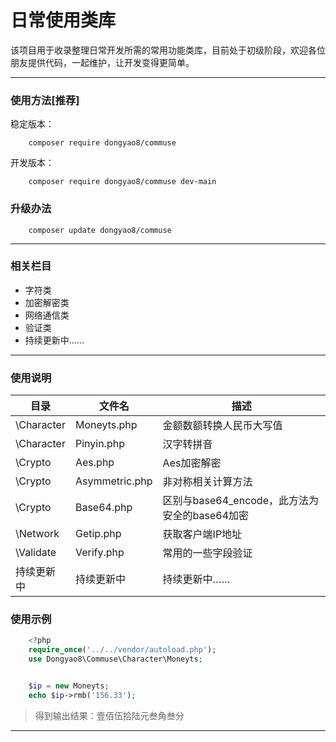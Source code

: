 # 日常使用类库
 该项目用于收录整理日常开发所需的常用功能类库，目前处于初级阶段，欢迎各位朋友提供代码，一起维护，让开发变得更简单。
***
### 使用方法[推荐]
稳定版本：
``` 
    composer require dongyao8/commuse
```
开发版本：
``` 
    composer require dongyao8/commuse dev-main
```

### 升级办法

``` 
    composer update dongyao8/commuse
```
***
### 相关栏目

- 字符类
- 加密解密类
- 网络通信类
- 验证类
- 持续更新中……

***

### 使用说明

|   目录   |  文件名  |  描述   |
| ------- | ------- |-------  |
| \Character | Moneyts.php | 金额数额转换人民币大写值|
| \Character | Pinyin.php| 汉字转拼音|
| \Crypto |  Aes.php     | Aes加密解密 |
| \Crypto |  Asymmetric.php|  非对称相关计算方法 |
| \Crypto |Base64.php | 区别与base64_encode，此方法为安全的base64加密 |
| \Network | Getip.php| 获取客户端IP地址 |
| \Validate | Verify.php| 常用的一些字段验证 |
| 持续更新中 | 持续更新中| 持续更新中…… |


### 使用示例

```php
    <?php
    require_once('../../vendor/autoload.php');
    use Dongyao8\Commuse\Character\Moneyts;


    $ip = new Moneyts;
    echo $ip->rmb('156.33');
```
> 得到输出结果：壹佰伍拾陆元叁角叁分
***
